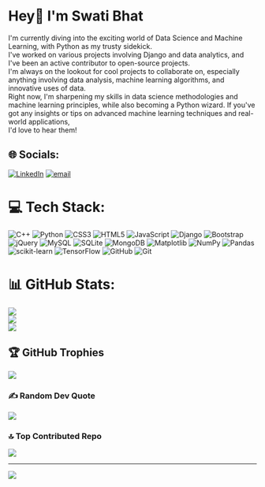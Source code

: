 # Hey👋 I'm Swati Bhat
I'm currently diving into the exciting world of Data Science and Machine Learning, with Python as my trusty sidekick. <br>I've worked on various projects involving Django and data analytics, and I've been an active contributor to open-source projects.<br> I'm always on the lookout for cool projects to collaborate on, especially anything involving data analysis, machine learning algorithms, and innovative uses of data.<br>Right now, I'm sharpening my skills in data science methodologies and machine learning principles, while also becoming a Python wizard. If you've got any insights or tips on advanced machine learning techniques and real-world applications,<br> I'd love to hear them!


## 🌐 Socials:
[![LinkedIn](https://img.shields.io/badge/LinkedIn-%230077B5.svg?logo=linkedin&logoColor=white)](https://linkedin.com/in/Swatibs53) [![email](https://img.shields.io/badge/Email-D14836?logo=gmail&logoColor=white)](mailto:swatisb0953@gmail.com) 

# 💻 Tech Stack:
![C++](https://img.shields.io/badge/c++-%2300599C.svg?style=plastic&logo=c%2B%2B&logoColor=white) ![Python](https://img.shields.io/badge/python-3670A0?style=plastic&logo=python&logoColor=ffdd54) ![CSS3](https://img.shields.io/badge/css3-%231572B6.svg?style=plastic&logo=css3&logoColor=white) ![HTML5](https://img.shields.io/badge/html5-%23E34F26.svg?style=plastic&logo=html5&logoColor=white) ![JavaScript](https://img.shields.io/badge/javascript-%23323330.svg?style=plastic&logo=javascript&logoColor=%23F7DF1E) ![Django](https://img.shields.io/badge/django-%23092E20.svg?style=plastic&logo=django&logoColor=white) ![Bootstrap](https://img.shields.io/badge/bootstrap-%238511FA.svg?style=plastic&logo=bootstrap&logoColor=white) ![jQuery](https://img.shields.io/badge/jquery-%230769AD.svg?style=plastic&logo=jquery&logoColor=white) ![MySQL](https://img.shields.io/badge/mysql-4479A1.svg?style=plastic&logo=mysql&logoColor=white) ![SQLite](https://img.shields.io/badge/sqlite-%2307405e.svg?style=plastic&logo=sqlite&logoColor=white) ![MongoDB](https://img.shields.io/badge/MongoDB-%234ea94b.svg?style=plastic&logo=mongodb&logoColor=white) ![Matplotlib](https://img.shields.io/badge/Matplotlib-%23ffffff.svg?style=plastic&logo=Matplotlib&logoColor=black) ![NumPy](https://img.shields.io/badge/numpy-%23013243.svg?style=plastic&logo=numpy&logoColor=white) ![Pandas](https://img.shields.io/badge/pandas-%23150458.svg?style=plastic&logo=pandas&logoColor=white) ![scikit-learn](https://img.shields.io/badge/scikit--learn-%23F7931E.svg?style=plastic&logo=scikit-learn&logoColor=white) ![TensorFlow](https://img.shields.io/badge/TensorFlow-%23FF6F00.svg?style=plastic&logo=TensorFlow&logoColor=white) ![GitHub](https://img.shields.io/badge/github-%23121011.svg?style=plastic&logo=github&logoColor=white) ![Git](https://img.shields.io/badge/git-%23F05033.svg?style=plastic&logo=git&logoColor=white)
# 📊 GitHub Stats:
![](https://github-readme-stats.vercel.app/api?username=Swati-bs&theme=radical&hide_border=false&include_all_commits=true&count_private=true)<br/>
![](https://nirzak-streak-stats.vercel.app/?user=Swati-bs&theme=radical&hide_border=false)<br/>
![](https://github-readme-stats.vercel.app/api/top-langs/?username=Swati-bs&theme=radical&hide_border=false&include_all_commits=true&count_private=true&layout=compact)

## 🏆 GitHub Trophies
![](https://github-profile-trophy.vercel.app/?username=Swati-bs&theme=radical&no-frame=false&no-bg=false&margin-w=4)

### ✍️ Random Dev Quote
![](https://quotes-github-readme.vercel.app/api?type=horizontal&theme=radical)

### 🔝 Top Contributed Repo
![](https://github-contributor-stats.vercel.app/api?username=Swati-bs&limit=5&theme=dark&combine_all_yearly_contributions=true)

---
[![](https://visitcount.itsvg.in/api?id=Swati-bs&icon=0&color=10)](https://visitcount.itsvg.in)

<!-- Proudly created with GPRM ( https://gprm.itsvg.in ) -->
